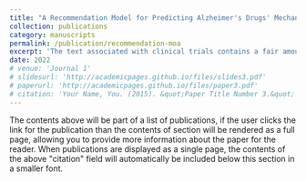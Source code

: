 ```yaml
---
title: "A Recommendation Model for Predicting Alzheimer's Drugs' Mechanism of Action"
collection: publications
category: manuscripts
permalink: /publication/recommendation-moa
excerpt: 'The text associated with clinical trials contains a fair amount of information that experts regularly analyze and interpret to extract information. In most cases, specialists use the text to create structured data for comparing candidate trials in different aspects. As this process is tedious and time-consuming, automation is important, relying on machine learning applications in natural language processing. In this paper, we explore the feasibility of the mechanism of action (MoA) classification for Alzheimer’s drugs by augmenting bidirectional encoder representations from transformers for biomedical text mining (BioBERT) pre-trained model with a five-layer deep neural network. This recommendation model achieves an F1-score of 97% on the dataset built based on the material from the Alzheimer’s disease drug development pipeline at clinicaltrials.gov and the ALZFORUM therapeutics website.' 
date: 2022
# venue: 'Journal 1'
# slidesurl: 'http://academicpages.github.io/files/slides3.pdf'
# paperurl: 'http://academicpages.github.io/files/paper3.pdf'
# citation: 'Your Name, You. (2015). &quot;Paper Title Number 3.&quot; <i>Journal 1</i>. 1(3).'
---
```


The contents above will be part of a list of publications, if the user clicks the link for the publication than the contents of section will be rendered as a full page, allowing you to provide more information about the paper for the reader. When publications are displayed as a single page, the contents of the above "citation" field will automatically be included below this section in a smaller font.